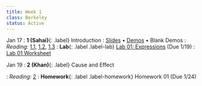 ```yaml
---
title: Week 1
class: Berkeley
status: Active
---
```


Jan 17
: **1 (Sahai)**{: .label} Introduction
   : [Slides](https://drive.google.com/drive/folders/1n0AEamXRFjZzzoRv2fTmd42gV7K2ISLi?usp=drive_link) &#8226; [Demos](https://data8.datahub.berkeley.edu/hub/user-redirect/git-pull?repo=https%3A%2F%2Fgithub.com%2Fdata-8%2Fmaterials-sp24&urlpath=tree%2Fmaterials-sp24%2Flec%2Flec01%2Flec01.ipynb&branch=main) &#8226; Blank Demos
: *Reading:* [1.1](https://inferentialthinking.com/chapters/01/1/intro.html), [1.2](https://inferentialthinking.com/chapters/01/2/why-data-science.html), [1.3](https://inferentialthinking.com/chapters/01/3/Plotting_the_Classics.html)
: **Lab**{: .label .label-lab} [Lab 01: Expressions](https://data8.datahub.berkeley.edu/hub/user-redirect/git-pull?repo=https%3A%2F%2Fgithub.com%2Fdata-8%2Fmaterials-sp24&urlpath=tree%2Fmaterials-sp24%2Flab%2Flab01%2Flab01.ipynb) (Due 1/19)
   : [Lab 01 Worksheet](https://drive.google.com/file/d/1xH5ULcAX-Wrr3jy9ylk_sSWTOUyuIOeG/view?usp=sharing)


Jan 19
: **2 (Khan)**{: .label} Cause and Effect
 <!-- : [Slides](#) &#8226; [Demos](#) &#8226; [Blank Demos](#) -->
: *Reading:* [2](https://inferentialthinking.com/chapters/02/causality-and-experiments.html)
: **Homework**{: .label .label-homework} Homework 01 (Due 1/24)
